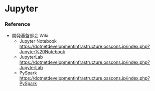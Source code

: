 # Jupyter

### Reference
- 開発基盤部会 Wiki  
  - Jupyter Notebook  
https://dotnetdevelopmentinfrastructure.osscons.jp/index.php?Jupyter%20Notebook
  - JupyterLab  
https://dotnetdevelopmentinfrastructure.osscons.jp/index.php?JupyterLab
  - PySpark  
https://dotnetdevelopmentinfrastructure.osscons.jp/index.php?PySpark

